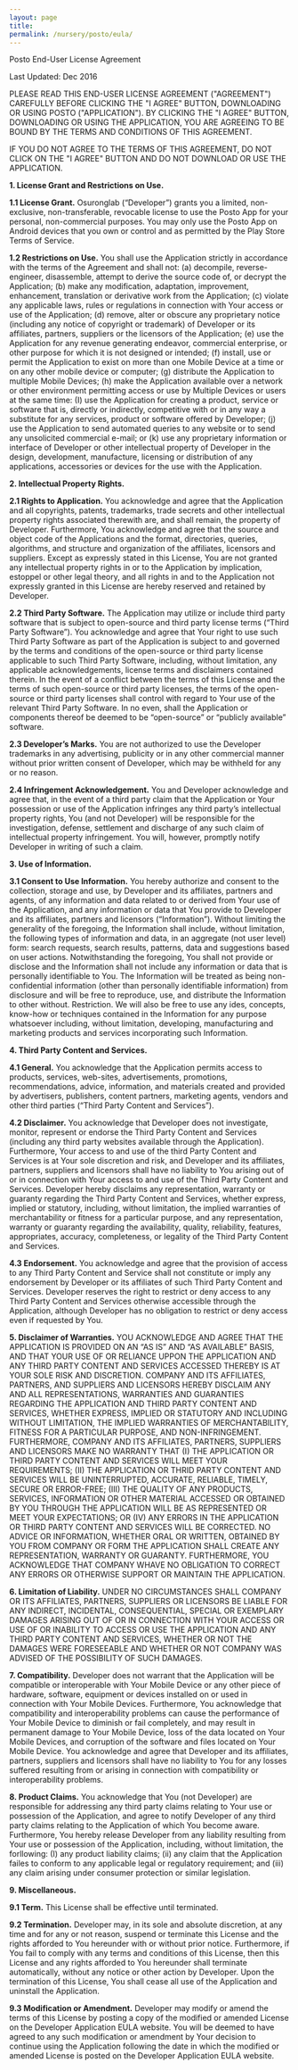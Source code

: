 ```yaml
---
layout: page
title:
permalink: /nursery/posto/eula/
---
```

Posto End-User License Agreement

Last Updated: Dec 2016

PLEASE READ THIS END-USER LICENSE AGREEMENT ("AGREEMENT") CAREFULLY BEFORE CLICKING THE "I AGREE" BUTTON, DOWNLOADING OR USING POSTO ("APPLICATION"). BY CLICKING THE "I AGREE" BUTTON, DOWNLOADING OR USING THE APPLICATION, YOU ARE AGREEING TO BE BOUND BY THE TERMS AND CONDITIONS OF THIS AGREEMENT.

IF YOU DO NOT AGREE TO THE TERMS OF THIS AGREEMENT, DO NOT CLICK ON THE "I AGREE" BUTTON AND DO NOT DOWNLOAD OR USE THE APPLICATION.

**1.	License Grant and Restrictions on Use.**

**1.1	License Grant.** Osuronglab (“Developer”) grants you a limited, non-exclusive, non-transferable, revocable license to use the Posto App for your personal, non-commercial purposes. You may only use the Posto App on Android devices that you own or control and as permitted by the Play Store Terms of Service.

**1.2	Restrictions on Use.** You shall use the Application strictly in accordance with the terms of the Agreement and shall not: (a) decompile, reverse-engineer, disassemble, attempt to derive the source code of, or decrypt the Application; (b) make any modification, adaptation, improvement, enhancement, translation or derivative work from the Application; (c) violate any applicable laws, rules or regulations in connection with Your access or use of the Application; (d) remove, alter or obscure any proprietary notice (including any notice of copyright or trademark) of Developer or its affiliates, partners, suppliers or the licensors of the Application; (e) use the Application for any revenue generating endeavor, commercial enterprise, or other purpose for which it is not designed or intended; (f) install, use or permit the Application to exist on more than one Mobile Device at a time or on any other mobile device or computer; (g) distribute the Application to multiple Mobile Devices; (h) make the Application available over a network or other environment permitting access or use by Multiple Devices or users at the same time: (I) use the Application for creating a product, service or software that is, directly or indirectly, competitive with or in any way a substitute for any services, product or software offered by Developer; (j) use the Application to send automated queries to any website or to send any unsolicited commercial e-mail; or (k) use any proprietary information or interface of Developer or other intellectual property of Developer in the design, development, manufacture, licensing or distribution of any applications, accessories or devices for the use with the Application.

**2.	Intellectual Property Rights.**

**2.1	Rights to Application.** You acknowledge and agree that the Application and all copyrights, patents, trademarks, trade secrets and other intellectual property rights associated therewith are, and shall remain, the property of Developer. Furthermore, You acknowledge and agree that the source and object code of the Applications and the format, directories, queries, algorithms, and structure and organization of the affiliates, licensors and suppliers. Except as expressly stated in this License, You are not granted any intellectual property rights in or to the Application by implication, estoppel or other legal theory, and all rights in and to the Application not expressly granted in this License are hereby reserved and retained by Developer.

**2.2	Third Party Software.** The Application may utilize or include third party software that is subject to open-source and third party license terms (“Third Party Software”). You acknowledge and agree that Your right to use such Third Party Software as part of the Application is subject to and governed by the terms and conditions of the open-source or third party license applicable to such Third Party Software, including, without limitation, any applicable acknowledgements, license terms and disclaimers contained therein. In the event of a conflict between the terms of this License and the terms of such open-source or third party licenses, the terms of the open-source or third party licenses shall control with regard to Your use of the relevant Third Party Software. In no even, shall the Application or components thereof be deemed to be “open-source” or “publicly available” software.

**2.3	Developer’s Marks.** You are not authorized to use the Developer trademarks in any advertising, publicity or in any other commercial manner without prior written consent of Developer, which may be withheld for any or no reason.

**2.4	Infringement Acknowledgement.** You and Developer acknowledge and agree that, in the event of a third party claim that the Application or Your possession or use of the Application infringes any third party’s intellectual property rights, You (and not Developer) will be responsible for the investigation, defense, settlement and discharge of any such claim of intellectual property infringement. You will, however, promptly notify Developer in writing of such a claim.

**3.	Use of Information.**

**3.1	Consent to Use Information.** You hereby authorize and consent to the collection, storage and use, by Developer and its affiliates, partners and agents, of any information and data related to or derived from Your use of the Application, and any information or data that You provide to Developer and its affiliates, partners and licensors (“Information”). Without limiting the generality of the foregoing, the Information shall include, without limitation, the following types of information and data, in an aggregate (not user level) form: search requests, search results, patterns, data and suggestions based on user actions. Notwithstanding the foregoing, You shall not provide or disclose and the Information shall not include any information or data that is personally identifiable to You. The Information will be treated as being non-confidential information (other than personally identifiable information) from disclosure and will be free to reproduce, use, and distribute the Information to other without. Restriction. We will also be free to use any ides, concepts, know-how or techniques contained in the Information for any purpose whatsoever including, without limitation, developing, manufacturing and marketing products and services incorporating such Information.

**4.	Third Party Content and Services.**

**4.1	General.** You acknowledge that the Application permits access to products, services, web-sites, advertisements, promotions, recommendations, advice, information, and materials created and provided by advertisers, publishers, content partners, marketing agents, vendors and other third parties (“Third Party Content and Services”).

**4.2	Disclaimer.** You acknowledge that Developer does not investigate, monitor, represent or endorse the Third Party Content and Services (including any third party websites available through the Application). Furthermore, Your access to and use of the third Party Content and Services is at Your sole discretion and risk, and Developer and its affiliates, partners, suppliers and licensors shall have no liability to You arising out of or in connection with Your access to and use of the Third Party Content and Services. Developer hereby disclaims any representation, warranty or guaranty regarding the Third Party Content and Services, whether express, implied or statutory, including, without limitation, the implied warranties of merchantability or fitness for a particular purpose, and any representation, warranty or guaranty regarding the availability, quality, reliability, features, appropriates, accuracy, completeness, or legality of the Third Party Content and Services.

**4.3	Endorsement.** You acknowledge and agree that the provision of access to any Third Party Content and Service shall not constitute or imply any endorsement by Developer or its affiliates of such Third Party Content and Services. Developer reserves the right to restrict or deny access to any Third Party Content and Services otherwise accessible through the Application, although Developer has no obligation to restrict or deny access even if requested by You.

**5.	Disclaimer of Warranties.** YOU ACKNOWLEDGE AND AGREE THAT THE APPLICATION IS PROVIDED ON AN “AS IS” AND “AS AVAILABLE” BASIS, AND THAT YOUR USE OF OR RELIANCE UPPON THE APPLICATION AND ANY THIRD PARTY CONTENT AND SERVICES ACCESSED THEREBY IS AT YOUR SOLE RISK AND DISCRETION. COMPANY AND ITS AFFILIATES, PARTNERS, AND SUPPLIERS AND LICENSORS HEREBY DISCLAIM ANY AND ALL REPRESENTATIONS, WARRANTIES AND GUARANTIES REGARDING THE APPLICATION AND THIRD PARTY CONTENT AND SERVICES, WHETHER EXPRESS, IMPLIED OR STATUTORY AND INCLUDING WITHOUT LIMITATION, THE IMPLIED WARRANTIES OF MERCHANTABILITY, FITNESS FOR A PARTICULAR PURPOSE, AND NON-INFRINGEMENT. FURTHERMORE, COMPANY AND ITS AFFILIATES, PARTNERS, SUPPLIERS AND LICENSORS MAKE NO WARRANTY THAT (I) THE APPLICATION OR THIRD PARTY CONTENT AND SERVICES WILL MEET YOUR REQUIREMENTS; (II) THE APPLICATION OR THRID PARTY CONTENT AND SERVICES WILL BE UNINTERRUPTED, ACCURATE, RELIABLE, TIMELY, SECURE OR ERROR-FREE; (III) THE QUALITY OF ANY PRODUCTS, SERVICES, INFORMATION OR OTHER MATERIAL ACCESSED OR OBTAINED BY YOU THROUGH THE APPLICATION WILL BE AS REPRESENTED OR MEET YOUR EXPECTATIONS; OR (IV) ANY ERRORS IN THE APPLICATION OR THIRD PARTY CONTENT AND SERVICES WILL BE CORRECTED. NO ADVICE OR INFORMATION, WHETHER ORAL OR WRITTEN, OBTAINED BY YOU FROM COMPANY OR FORM THE APPLICATION SHALL CREATE ANY REPRESENTATION, WARRANTY OR GUARANTY. FURTHERMORE, YOU ACKNOWLEDGE THAT COMPANY WHAVE NO OBLIGATION TO CORRECT ANY ERRORS OR OTHERWISE SUPPORT OR MAINTAIN THE APPLICATION.

**6.	Limitation of Liability.** UNDER NO CIRCUMSTANCES SHALL COMPANY OR ITS AFFILIATES, PARTNERS, SUPPLIERS OR LICENSORS BE LIABLE FOR ANY INDIRECT, INCIDENTAL, CONSEQUENTIAL, SPECIAL OR EXEMPLARY DAMAGES ARISING OUT OF OR IN CONNECTION WITH YOUR ACCESS OR USE OF OR INABILITY TO ACCESS OR USE THE APPLICATION AND ANY THIRD PARTY CONTENT AND SERVICES, WHETHER OR NOT THE DAMAGES WERE FORESEEABLE AND WHETHER OR NOT COMPANY WAS ADVISED OF THE POSSIBILITY OF SUCH DAMAGES.

**7.	Compatibility.** Developer does not warrant that the Application will be compatible or interoperable with Your Mobile Device or any other piece of hardware, software, equipment or devices installed on or used in connection with Your Mobile Devices. Furthermore, You acknowledge that compatibility and interoperability problems can cause the performance of Your Mobile Device to diminish or fail completely, and may result in permanent damage to Your Mobile Device, loss of the data located on Your Mobile Devices, and corruption of the software and files located on Your Mobile Device. You acknowledge and agree that Developer and its affiliates, partners, suppliers and licensors shall have no liability to You for any losses suffered resulting from or arising in connection with compatibility or interoperability problems.

**8.	Product Claims.** You acknowledge that You (not Developer) are responsible for addressing any third party claims relating to Your use or possession of the Application, and agree to notify Developer of any third party claims relating to the Application of which You become aware. Furthermore, You hereby release Developer from any liability resulting from Your use or possession of the Application, including, without limitation, the forllowing: (I) any product liability claims; (ii) any claim that the Application failes to conform to any applicable legal or regulatory requirement; and (iii) any claim arising under consumer protection or similar legislation.

**9.	Miscellaneous.**

**9.1	Term.** This License shall be effective until terminated.

**9.2	Termination.** Developer may, in its sole and absolute discretion, at any time and for any or not reason, suspend or terminate this License and the rights afforded to You hereunder with or without prior notice. Furthermore, if You fail to comply with any terms and conditions of this License, then this License and any rights afforded to You hereunder shall terminate automatically, without any notice or other action by Developer. Upon the termination of this License, You shall cease all use of the Application and uninstall the Application.

**9.3	Modification or Amendment.** Developer may modify or amend the terms of this License by posting a copy of the modified or amended License on the Developer Application EULA website. You will be deemed to have agreed to any such modification or amendment by Your decision to continue using the Application following the date in which the modified or amended License is posted on the Developer Application EULA website.
